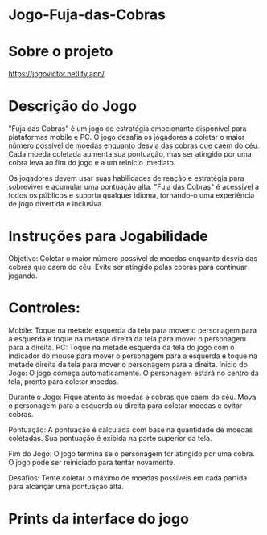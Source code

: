 # Jogo-Fuja-das-Cobras

# Sobre o projeto
https://jogovictor.netlify.app/

# Descrição do Jogo
"Fuja das Cobras" é um jogo de estratégia emocionante disponível para plataformas mobile e PC. O jogo desafia os jogadores a coletar o maior número possível de moedas enquanto desvia das cobras que caem do céu. Cada moeda coletada aumenta sua pontuação, mas ser atingido por uma cobra leva ao fim do jogo e a um reinício imediato.

Os jogadores devem usar suas habilidades de reação e estratégia para sobreviver e acumular uma pontuação alta. "Fuja das Cobras" é acessível a todos os públicos e suporta qualquer idioma, tornando-o uma experiência de jogo divertida e inclusiva.

# Instruções para Jogabilidade
Objetivo: Coletar o maior número possível de moedas enquanto desvia das cobras que caem do céu. Evite ser atingido pelas cobras para continuar jogando.

# Controles:

Mobile: Toque na metade esquerda da tela para mover o personagem para a esquerda e toque na metade direita da tela para mover o personagem para a direita.
PC: Toque na metade esquerda da tela do jogo com o indicador do mouse para mover o personagem para a esquerda e toque na metade direita da tela para mover o personagem para a direita.
Início do Jogo: O jogo começa automaticamente. O personagem estará no centro da tela, pronto para coletar moedas.

Durante o Jogo: Fique atento às moedas e cobras que caem do céu. Mova o personagem para a esquerda ou direita para coletar moedas e evitar cobras.

Pontuação: A pontuação é calculada com base na quantidade de moedas coletadas. Sua pontuação é exibida na parte superior da tela.

Fim do Jogo: O jogo termina se o personagem for atingido por uma cobra. O jogo pode ser reiniciado para tentar novamente.

Desafios: Tente coletar o máximo de moedas possíveis em cada partida para alcançar uma pontuação alta.

# Prints da interface do jogo

